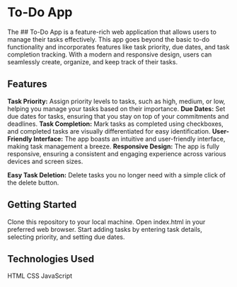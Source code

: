#  To-Do App

The ## To-Do App is a feature-rich web application that allows users to manage their tasks effectively. This app goes beyond the basic to-do functionality and incorporates features like task priority, due dates, and task completion tracking. With a modern and responsive design, users can seamlessly create, organize, and keep track of their tasks.

## Features
**Task Priority:** Assign priority levels to tasks, such as high, medium, or low, helping you manage your tasks based on their importance.
**Due Dates:** Set due dates for tasks, ensuring that you stay on top of your commitments and deadlines.
**Task Completion:** Mark tasks as completed using checkboxes, and completed tasks are visually differentiated for easy identification.
**User-Friendly Interface:** The app boasts an intuitive and user-friendly interface, making task management a breeze.
**Responsive Design:** The app is fully responsive, ensuring a consistent and engaging experience across various devices and screen sizes.

**Easy Task Deletion:** Delete tasks you no longer need with a simple click of the delete button.


## Getting Started
Clone this repository to your local machine.
Open index.html in your preferred web browser.
Start adding tasks by entering task details, selecting priority, and setting due dates.

## Technologies Used
HTML
CSS
JavaScript

